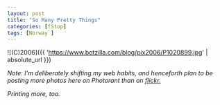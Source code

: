 ```yaml
---
layout: post
title: "So Many Pretty Things"
categories: [fStop]
tags: [Norway`]
---
```



![(C)2006]({{ 'https://www.botzilla.com/blog/pix2006/P1020899.jpg' | absolute_url }})


<i>Note: I'm deliberately shifting my web habits, and henceforth plan to be posting more photos here on Photorant than on <a href="http://www.flickr.com/photos/bjorke/show/">flickr.</a></i>

<i>Printing more, too.</i>
